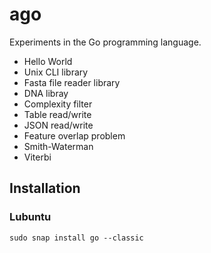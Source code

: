 ago
===

Experiments in the Go programming language.

+ Hello World
+ Unix CLI library
+ Fasta file reader library
+ DNA libray
+ Complexity filter
+ Table read/write
+ JSON read/write
+ Feature overlap problem
+ Smith-Waterman
+ Viterbi

## Installation ##

### Lubuntu ###

	sudo snap install go --classic



